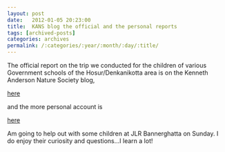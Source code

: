 ```yaml
---
layout: post
date:	2012-01-05 20:23:00
title:  KANS blog the official and the personal reports
tags: [archived-posts]
categories: archives
permalink: /:categories/:year/:month/:day/:title/
---
```

The official report on the trip we conducted for the children of various Government schools of the Hosur/Denkanikotta area is on the Kenneth Anderson Nature Society blog,


<a href="http://kans.org.in/2012/01/kans-helps-to-celebrate-the-international-year-of-forests/"> here </a>

and the more personal account is

<a href="http://kans.org.in/2012/01/at-the-aiyur-celebration-of-international-year-of-forests/"> here </a>

Am going to help out with some children at JLR Bannerghatta on Sunday. I do enjoy their curiosity and questions...I learn a lot!
